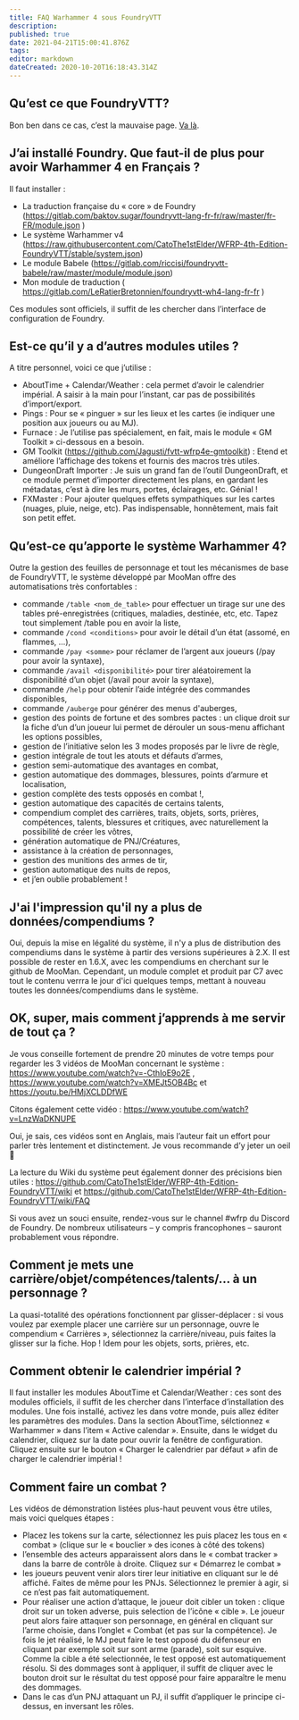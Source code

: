 ```yaml
---
title: FAQ Warhammer 4 sous FoundryVTT
description: 
published: true
date: 2021-04-21T15:00:41.876Z
tags: 
editor: markdown
dateCreated: 2020-10-20T16:18:43.314Z
---
```


## Qu’est ce que FoundryVTT?

Bon ben dans ce cas, c’est la mauvaise page. [Va là](/fr/faq/faq-main).

## J’ai installé Foundry. Que faut-il de plus pour avoir Warhammer 4 en Français ?

Il faut installer :
- La traduction française du « core » de Foundry (https://gitlab.com/baktov.sugar/foundryvtt-lang-fr-fr/raw/master/fr-FR/module.json )
- Le système Warhammer v4 (https://raw.githubusercontent.com/CatoThe1stElder/WFRP-4th-Edition-FoundryVTT/stable/system.json)
- Le module Babele (https://gitlab.com/riccisi/foundryvtt-babele/raw/master/module/module.json)
- Mon module de traduction ( https://gitlab.com/LeRatierBretonnien/foundryvtt-wh4-lang-fr-fr )

Ces modules sont officiels, il suffit de les chercher dans l’interface de configuration de Foundry.

## Est-ce qu’il y a d’autres modules utiles ?

A titre personnel, voici ce que j’utilise :

- AboutTime + Calendar/Weather : cela permet d’avoir le calendrier impérial. A saisir à la main pour l’instant, car pas de possibilités d’import/export.
- Pings : Pour se « pinguer » sur les lieux et les cartes (ie indiquer une position aux joueurs ou au MJ).
- Furnace : Je l’utilise pas spécialement, en fait, mais le module « GM Toolkit » ci-dessous en a besoin.
- GM Toolkit (https://github.com/Jagusti/fvtt-wfrp4e-gmtoolkit) : Etend et améliore l’affichage des tokens et fournis des macros très utiles.
- DungeonDraft Importer : Je suis un grand fan de l’outil DungeonDraft, et ce module permet d’importer directement les plans, en gardant les métadatas, c’est à dire les murs, portes, éclairages, etc. Génial !
- FXMaster : Pour ajouter quelques effets sympathiques sur les cartes (nuages, pluie, neige, etc). Pas indispensable, honnêtement, mais fait son petit effet.

## Qu’est-ce qu’apporte le système Warhammer 4?

Outre la gestion des feuilles de personnage et tout les mécanismes de base de FoundryVTT, le système développé par MooMan offre des automatisations très confortables :

- commande `/table <nom_de_table>` pour effectuer un tirage sur une des tables pré-enregistrées (critiques, maladies, destinée, etc, etc. Tapez tout simplement /table pou en avoir la liste,
- commande `/cond <conditions>` pour avoir le détail d’un état (assomé, en flammes, …),
- commande  `/pay <somme>` pour réclamer de l’argent aux joueurs (/pay pour avoir la syntaxe),
- commande `/avail <disponibilité>` pour tirer aléatoirement la disponibilité d’un objet (/avail pour avoir la syntaxe),
- commande `/help` pour obtenir l’aide intégrée des commandes disponibles,
- commande `/auberge` pour générer des menus d'auberges,
- gestion des points de fortune et des sombres pactes : un clique droit sur la fiche d’un d’un joueur lui permet de dérouler un sous-menu affichant les options possibles,
- gestion de l’initiative selon les 3 modes proposés par le livre de règle,
- gestion intégrale de tout les atouts et défauts d’armes,
- gestion semi-automatique des avantages en combat,
- gestion automatique des dommages, blessures, points d’armure et localisation,
- gestion complète des tests opposés en combat !,
- gestion automatique des capacités de certains talents,
- compendium complet des carrières, traits, objets, sorts, prières, compétences, talents, blessures et critiques, avec naturellement la possibilité de créer les vôtres,
- génération automatique de PNJ/Créatures,
- assistance à la création de personnages,
- gestion des munitions des armes de tir,
- gestion automatique des nuits de repos,
- et j’en oublie probablement !

## J'ai l'impression qu'il ny a plus de données/compendiums ?

Oui, depuis la mise en légalité du système, il n'y a plus de distribution des compendiums dans le système à partir des versions supérieures à 2.X. Il est possible de rester en 1.6.X, avec les compendiums en cherchant sur le github de MooMan. 
Cependant, un module complet et produit par C7 avec tout le contenu verrra le jour d'ici quelques temps, mettant à nouveau toutes les données/compendiums dans le système.
 
## OK, super, mais comment j’apprends à me servir de tout ça ?

Je vous conseille fortement de prendre 20 minutes de votre temps pour regarder les 3 vidéos de MooMan concernant le système : https://www.youtube.com/watch?v=-CthIoE9o2E , https://www.youtube.com/watch?v=XMEJt5OB4Bc et https://youtu.be/HMjXCLDDfWE

Citons également cette vidéo : https://www.youtube.com/watch?v=LnzWaDKNUPE

Oui, je sais, ces vidéos sont en Anglais, mais l’auteur fait un effort pour parler très lentement et distinctement. Je vous recommande d’y jeter un oeil 🙂

La lecture du Wiki du système peut également donner des précisions bien utiles : https://github.com/CatoThe1stElder/WFRP-4th-Edition-FoundryVTT/wiki et https://github.com/CatoThe1stElder/WFRP-4th-Edition-FoundryVTT/wiki/FAQ

Si vous avez un souci ensuite, rendez-vous sur le channel #wfrp du Discord de Foundry. De nombreux utilisateurs – y compris francophones – sauront probablement vous répondre.

## Comment je mets une carrière/objet/compétences/talents/… à un personnage ?

La quasi-totalité des opérations fonctionnent par glisser-déplacer : si vous voulez par exemple placer une carrière sur un personnage, ouvre le compendium « Carrières », sélectionnez la carrière/niveau, puis faites la glisser sur la fiche. Hop ! Idem pour les objets, sorts, prières, etc.

## Comment obtenir le calendrier impérial ?

Il faut installer les modules AboutTime et Calendar/Weather : ces sont des modules officiels, il suffit de les chercher dans l’interface d’installation des modules. Une fois installé, activez les dans votre monde, puis allez éditer les paramètres des modules. Dans la section AboutTime, sélctionnez « Warhammer » dans l’item « Active calendar ». Ensuite, dans le widget du calendrier, cliquez sur la date pour ouvrir la fenêtre de configuration. Cliquez ensuite sur le bouton « Charger le calendrier par défaut » afin de charger le calendrier impérial !

## Comment faire un combat ?

Les vidéos de démonstration listées plus-haut peuvent vous être utiles, mais voici quelques étapes :

- Placez les tokens sur la carte, sélectionnez les puis placez les tous en « combat » (clique sur le « bouclier » des icones à côté des tokens)
- l’ensemble des acteurs apparaissent alors dans le « combat tracker » dans la barre de contrôle à droite. Cliquez sur « Démarrez le combat »
- les joueurs peuvent venir alors tirer leur initiative en cliquant sur le dé affiché. Faites de même pour les PNJs. Sélectionnez le premier à agir, si ce n’est pas fait automatiquement.
- Pour réaliser une action d’attaque, le joueur doit cibler un token : clique droit sur un token adverse, puis selection de l’icône « cible ». Le joueur peut alors faire attaquer son personnage, en général en cliquant sur l’arme choisie, dans l’onglet « Combat (et pas sur la compétence). Je fois le jet réalisé, le MJ peut faire le test opposé du défenseur en cliquant par exemple soit sur sont arme (parade), soit sur esquive. Comme la cible a été selectionnée, le test opposé est automatiquement résolu. Si des dommages sont à appliquer, il suffit de cliquer avec le bouton droit sur le résultat du test opposé pour faire apparaître le menu des dommages.
- Dans le cas d’un PNJ attaquant un PJ, il suffit d’appliquer le principe ci-dessus, en inversant les rôles.